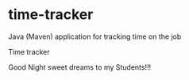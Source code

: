 # time-tracker
Java (Maven) application for tracking time on the job

Time tracker

Good Night sweet dreams to my  Students!!!
